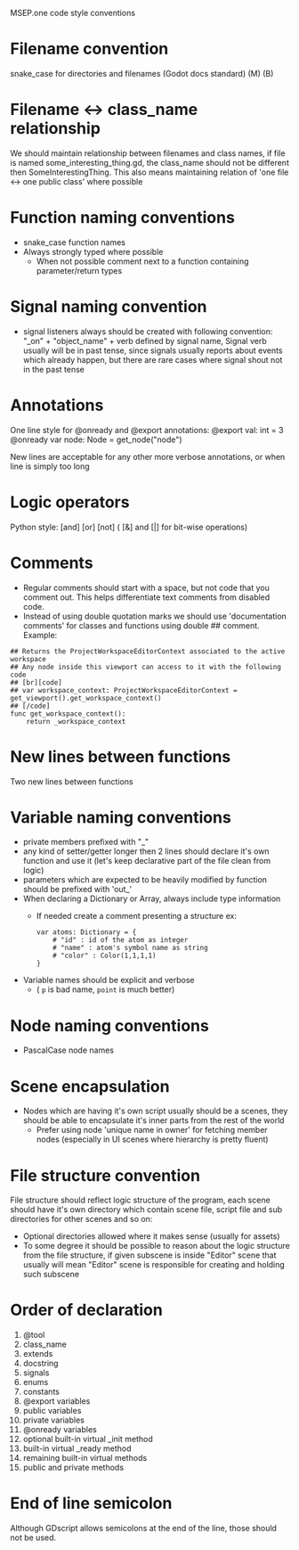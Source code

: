 MSEP.one code style conventions

# Filename convention

snake_case for directories and filenames (Godot docs standard) (M) (B)


# Filename <-> class_name relationship

We should maintain relationship between filenames and class names, if file is named some_interesting_thing.gd, the class_name should not be different then SomeInterestingThing. 
This also means maintaining relation of 'one file <-> one public class' where possible


# Function naming conventions

* snake_case function names
* Always strongly typed where possible
  * When not possible comment next to a function containing parameter/return types


# Signal naming convention

* signal listeners always should be created with following convention: "_on" + "object_name" + verb defined by signal name, Signal verb usually will be in past tense, since signals usually reports about events which already happen, but there are rare cases where signal shout not in the past tense


# Annotations

One line style for @onready and @export annotations:
@export val: int = 3  
@onready var node: Node = get_node("node")

New lines are acceptable for any other more verbose annotations, or when line is simply too long


# **Logic operators**

Python style: [and] [or] [not] ( [&] and [|] for bit-wise operations)


# Comments

* Regular comments should start with a space, but not code that you comment out. This helps differentiate text comments from disabled code.
* Instead of using double quotation marks we should use 'documentation comments' for classes and functions using double ## comment.
Example:
```
## Returns the ProjectWorkspaceEditorContext associated to the active workspace
## Any node inside this viewport can access to it with the following code
## [br][code]
## var workspace_context: ProjectWorkspaceEditorContext = get_viewport().get_workspace_context()
## [/code]
func get_workspace_context():
	return _workspace_context
```


# New lines between functions

Two new lines between functions


# Variable naming conventions

* private members prefixed with "_"
* any kind of setter/getter longer then 2 lines should declare it's own function and use it (let's keep declarative part of the file clean from logic)
* parameters which are expected to be heavily modified by function should be prefixed with 'out_'
* When declaring a Dictionary or Array, always include type information 
  * If needed create a comment presenting a structure ex:

    ```
    var atoms: Dictionary = {
    	# "id" : id of the atom as integer
    	# "name" : atom's symbol name as string
    	# "color" : Color(1,1,1,1)
    }
    ```
* Variable names should be explicit and verbose
  * ( `p` is bad name, `point` is much better)

# Node naming conventions

* PascalCase node names


# Scene encapsulation

* Nodes which are having it's own script usually should be a scenes, they should be able to encapsulate it's inner parts from the rest of the world
  * Prefer using node  'unique name in owner' for fetching member nodes (especially in UI scenes where hierarchy is pretty fluent)


# File structure convention

File structure should reflect logic structure of the program, each scene should have it's own directory which contain scene file, script file and sub directories for other scenes and so on:  
* Optional directories allowed where it makes sense (usually for assets)  
* To some degree it should be possible to reason about the logic structure from the file structure, if given subscene is inside "Editor" scene that usually will mean "Editor" scene is responsible for creating and holding such subscene

# Order of declaration

 1. @tool
 2. class_name
 3. extends
 4. docstring
 5. signals
 6. enums
 7. constants
 8. @export variables
 9. public variables
10. private variables
11. @onready variables
12. optional built-in virtual _init method
13. built-in virtual _ready method
14. remaining built-in virtual methods
15. public and private methods


# End of line semicolon

Although GDscript allows semicolons at the end of the line, those should not be used.
